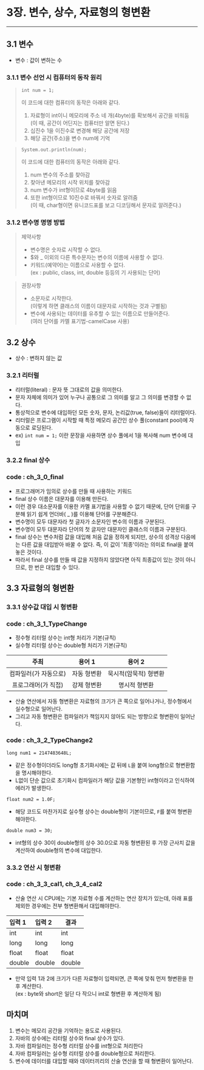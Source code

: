 # 3장. 변수, 상수, 자료형의 형변환
***

## 3.1 변수
- 변수 : 값이 변하는 수

### 3.1.1 변수 선언 시 컴퓨터의 동작 원리
>```
>int num = 1;
>```
>이 코드에 대한 컴퓨터의 동작은 아래와 같다.
>1. 자료형이 int이니 메모리에 주소 네 개(4byte)를 확보해서 공간을 비워둠
><br>(이 때, 공간이 어딘지는 컴퓨터만 알면 된다.)
>2. 십진수 1을 이진수로 변경해 해당 공간에 저장
>3. 해당 공간(주소)을 변수 num에 기억

>```
>System.out.println(num);
>```
>이 코드에 대한 컴퓨터의 동작은 아래와 같다.
> 1. num 변수의 주소를 찾아감
> 2. 찾아낸 메모리의 시작 위치를 찾아감
> 3. num 변수가 int형이므로 4byte를 읽음
> 4. 또한 int형이므로 10진수로 바꿔서 숫자로 알려줌
><br>(이 때, char형이면 유니코드표를 보고 디코딩해서 문자로 알려준다.)

### 3.1.2 변수명 명명 방법
> 제약사항
> - 변수명은 숫자로 시작할 수 없다.
> - $와 _ 이외의 다른 특수문자는 변수의 이름에 사용할 수 없다.
> - 키워드(예약어)는 이름으로 사용할 수 없다.
><br> (ex : public, class, int, double 등등의 기 사용되는 단어)

> 권장사항
> - 소문자로 시작한다.
><br>(이렇게 하면 클래스의 이름이 대문자로 시작하는 것과 구별됨)
> - 변수에 사용되는 데이터를 유추할 수 있는 이름으로 만들어준다.
><br>(여러 단어를 카멜 표기법-camelCase 사용)

## 3.2 상수
- 상수 : 변하지 않는 값

### 3.2.1 리터럴
- 리터럴(literal) : 문자 뜻 그대로의 값을 의미한다.
- 문자 자체에 의미가 있어 누구나 공통으로 그 의미를 알고 그 의미를 변경할 수 없다.
- 통상적으로 변수에 대입하던 모든 숫자, 문자, 논리값(true, false)들이 리터럴이다.
- 리터럴은 프로그램이 시작할 때 특정 메모리 공간인 상수 풀(constant pool)에 자동으로 로딩된다.
- ex) `int num = 1;` 이란 문장을 사용하면 상수 풀에서 1을 복사해 num 변수에 대입

### 3.2.2 final 상수
### code : ch_3_0_final
- 프로그래머가 임의로 상수를 만들 때 사용하는 키워드
- final 상수 이름은 대문자를 이용해 만든다.
- 이런 경우 대소문자를 이용한 카멜 표기법을 사용할 수 없기 때문에, 단어 단위를 구분해 읽기 쉽게 언더바( _ )를 이용해 단어를 구분해준다.
- 변수명이 모두 대문자라 첫 글자가 소문자인 변수의 이름과 구분된다.
- 변수명이 모두 대문자라 단어의 첫 글자만 대문자인 클래스의 이름과 구분된다.
- final 상수는 변수처럼 값을 대입해 처음 값을 정하게 되지만, 상수의 성격상 다음에는 다른 값을 대입받아
바꿀 수 없다. 즉, 이 값이 '최종'이라는 의미로 final을 붙여놓은 것이다.
- 따라서 final 상수를 만들 때 값을 지정하지 않았다면 아직 최종값이 있는 것이 아니므로, 한 번은 대입할 수 있다.

## 3.3 자료형의 형변환
### 3.3.1 상수값 대입 시 형변환
### code : ch_3_1_TypeChange
- 정수형 리터럴 상수는 int형 처리가 기본(규칙)
- 실수형 리터럴 상수는 double형 처리가 기본(규칙)

|      주최      |  용어 1  |     용어 2     |
|:------------:|:------:|:------------:|
| 컴파일러(가 자동으로) | 자동 형변환 | 묵시적(암묵적) 형변환 |
| 프로그래머(가 직접)  | 강제 형변환 |   명시적 형변환    |

- 산술 연산에서 자동 형변환은 자료형의 크기가 큰 쪽으로 일어나거나, 정수형에서 실수형으로 일어난다.
- 그리고 자동 형변환은 컴파일러가 책임지지 않아도 되는 방향으로 형변환이 일어난다.

### code : ch_3_2_TypeChange2
```long num1 = 2147483648L;```
- 같은 정수형이더라도 long형 초기화시에는 값 뒤에 `L`을 붙여 long형으로 형변환함을 명시해야한다.
- L없이 단순 값으로 초기화시 컴파일러가 해당 값을 기본형인 int형이라고 인식하여 에러가 발생한다.

```float num2 = 1.0F;```
- 해당 코드도 마찬가지로 실수형 상수는 double형이 기본이므로, `F`를 붙여 형변환 해야한다.

```double num3 = 30;```
- int형의 상수 30이 double형의 상수 30.0으로 자동 형변환된 후 가장 근사치 값을 계산하여 double형의
변수에 대입한다.

### 3.3.2 연산 시 형변환
### code : ch_3_3_cal1, ch_3_4_cal2
- 산술 연산 시 CPU에는 기본 자료형 수를 계산하는 연산 장치가 있는데, 아래 표를 제외한 경우에는
전부 형변환해서 대입해야한다.

| 입력 1   | 입력 2 | 결과   |
|:-------|:-----|------|
| int    | int  | int  |
| long   | long | long |
| float  | float | float |
| double | double | double |

- 만약 입력 1과 2에 크기가 다른 자료형이 입력되면, 큰 쪽에 맞춰 먼저 형변환을 한 후 계산한다.
<br> (ex : byte와 short은 일단 다 작으니 int로 형변환 후 계산하게 됨)

## 마치며
1. 변수는 메모리 공간을 기억하는 용도로 사용된다.
2. 자바의 상수에는 리터럴 상수와 final 상수가 있다.
3. 자바 컴파일러는 정수형 리터럴 상수를 int형으로 처리한다
4. 자바 컴파일러는 실수형 리터럴 상수를 double형으로 처리한다.
5. 변수에 데이터를 대입할 때와 데이터끼리의 산술 연산을 할 때 형변환이 일어난다.